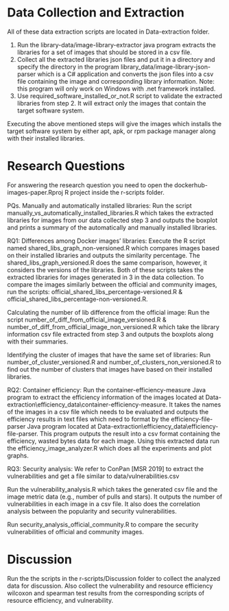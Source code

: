 ﻿# Data Collection and Extraction

 All of these data extraction scripts are located in Data-extraction folder.

1. Run the library-data/image-library-extractor java program extracts the libraries for a set of images that should be stored in a csv file.
2. Collect all the extracted libraries json files and put it in a directory and specify the directory in the program library_data/image-library-json-parser which is a C# application and converts the json files into a csv file containing the image and corresponding library information. Note: this program will only work on Windows with .net framework installed.
3. Use required_software_installed_or_not.R script to validate the extracted libraries from step 2. It will extract only the images that contain the target software system.

Executing the above mentioned steps will give the images which installs the target software system by either apt, apk, or rpm package manager along with their installed libraries.


# Research Questions

For answering the research question you need to open the dockerhub-images-paper.Rproj R project inside the r-scripts folder.

PQs. Manually and automatically installed libraries: 
Run the script manually_vs_automatically_installed_libraries.R  which takes the extracted libraries for images from our data collected step 3 and outputs the boxplot and prints a summary of the automatically and manually installed libraries.


RQ1: Differences among Docker images’ libraries: Execute the R script named shared_libs_graph_non-versioned.R which compares images based on their installed libraries and outputs the similarity percentage. The shared_libs_graph_versioned.R does the same comparison, however, it considers the versions of the libraries. Both of these scripts takes the extracted libraries for images generated in 3 in the data collection. To compare the images similarly between the official and community images, run the scripts: official_shared_libs_percentage-versioned.R & official_shared_libs_percentage-non-versioned.R. 


Calculating the number of lib difference from the official image: Run the script number_of_diff_from_official_image_versioned.R & number_of_diff_from_official_image_non_versioned.R which take the library information csv file extracted from step 3 and outputs the boxplots along with their summaries.


Identifying the cluster of images that have the same set of libraries: Run number_of_cluster_versioned.R and number_of_clusters_non_versioned.R to find out the number of clusters that images have based on their installed libraries.


RQ2: Container efficiency: Run the container-efficiency-measure Java program to extract the efficiency information of the images located at Data-extraction\efficiency_data\container-efficiency-measure. It takes the names of the images in a csv file which needs to be evaluated and outputs the efficiency results in text files which need to format by the efficiency-file-parser Java program located at Data-extraction\efficiency_data\efficiency-file-parser. This program outputs the result into a csv format containing the efficiency, wasted bytes data for each image. Using this extracted data run the efficiency_image_analyzer.R which does all the experiments and plot graphs.

RQ3: Security analysis: We refer to ConPan [MSR 2019] to extract the vulnerabilities and get a file similar to data/vulnerabilities.csv 

Run the vulnerability_analysis.R which takes the generated csv file and the image metric data (e.g., number of pulls and stars). It outputs the number of vulnerabilities in each image in a csv file. It also does the correlation analysis between the popularity and security vulnerabilities.

Run security_analysis_official_community.R to compare the security vulnerabilities of official and community images. 

# Discussion

Run the the scripts in the r-scripts/Discussion folder to collect the analyzed data for discussion. Also collect the vulnerability and resource efficiency wilcoxon and spearman test results from the corresponding scripts of resource efficiency, and vulnerability.
